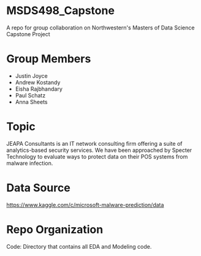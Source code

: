 # MSDS498_Capstone
A repo for group collaboration on Northwestern's Masters of Data Science Capstone Project

# Group Members
* Justin Joyce
* Andrew Kostandy
* Eisha Rajbhandary
* Paul Schatz
* Anna Sheets

# Topic
JEAPA Consultants is an IT network consulting firm offering a suite of analytics-based security services. We have been approached by Specter Technology to evaluate ways to protect data on their POS systems from malware infection.

# Data Source
https://www.kaggle.com/c/microsoft-malware-prediction/data

# Repo Organization
Code: Directory that contains all EDA and Modeling code. <br/>
